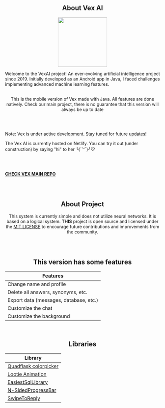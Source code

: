<div align="center">
  <h2>About Vex AI</h2>
    <img src="https://github.com/Vex-AI/VexAI/blob/main/public/Vex_320.png" width="160" height="160" >
  <p align="justify">
    Welcome to the VexAI project! An ever-evolving artificial intelligence project since 2019. Initially developed as an Android app in Java, I faced challenges implementing advanced machine learning features. 
  <br><br>
    
 This is the mobile version of Vex made with Java. All features are done natively. Check our main project, there is no guarantee that this version will always be up to date
   
  </p>
</div>

<br>
<br> 
  
 <p align="justify"> 
   Note: Vex is under active development. Stay tuned for future updates! 
  
   The Vex AI is currently hosted on Netlify. You can try it out (under construction) by saying "hi" to her ╰(*´︶`*)╯♡ 
 </p> 
  
 <br> 
 <br> 
  
 <p align="center"> 
  
 [**CHECK VEX MAIN REPO**](https://github.com/Vex-AI/VexAI) 
   </p> 
  
 <br> 
 <br> 
  
 <div align="center"> 
   <h2>About Project</h2> 
   <p align="justify"> 
  
   This system is currently simple and does not utilize neural networks. It is based on a logical system. **THIS** project is open source and licensed under the [MIT LICENSE](LICENSE) to encourage future contributions and improvements from the community. 
  
   </p> 
   <br> 
   <br> 
  
  
   <h2>This version has some features</h2> 
  
   Features| 
   -|  
   Change name and profile| 
   Delete all answers, synonyms, etc.| 
   Export data (messages, database, etc.)| 
   Customize the chat| 
   Customize the background| 
  
   <br> 
  
   <h2>Libraries</h2> 
  
  Library | 
 -| 
 [Quadflask colorpicker](https://github.com/QuadFlask/colorpicker)|
[Lootie Animation](https://github.com/airbnb/lottie-android)|
[EasiestSqlLibrary](https://github.com/p32929/EasiestSqlLibrary)|
[N-SidedProgressBar](https://github.com/Kaishu-Sahu/N-SidedProgressBar)|
[SwipeToReply](https://github.com/Std1o/SwipeToReply)|
